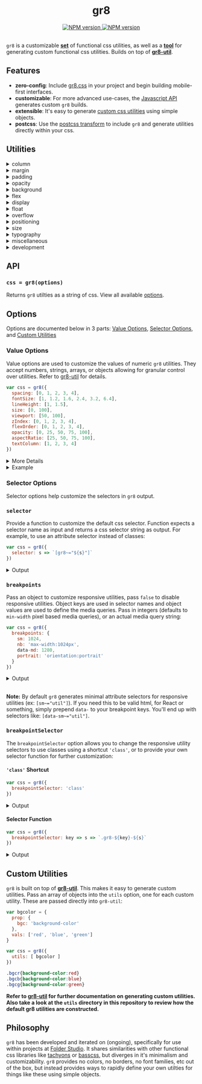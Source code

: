 <h1 align="center">gr8</h1>

<div align="center">
  <a href="https://www.npmjs.com/package/gr8">
    <img src="https://img.shields.io/npm/v/gr8.svg?style=flat-square" alt="NPM version" />
  </a>
  <a href="https://github.com/feross/standard">
    <img src="https://img.shields.io/badge/code%20style-standard-brightgreen.svg?style=flat-square" alt="NPM version" />
  </a>
</div>

<br />

`gr8` is a customizable [**set**](#utilities) of functional css utilities, as well as a [**tool**](#custom-utilities-) for generating custom functional css utilities. Builds on top of [**gr8-util**](https://github.com/jongacnik/gr8-util).

## Features

- **zero-config**: Include [gr8.css](https://github.com/jongacnik/gr8/blob/master/dist/gr8.css) in your project and begin building mobile-first interfaces.
- **customizable**: For more advanced use-cases, the [Javascript API](#api) generates custom `gr8` builds.
- **extensible**: It's easy to generate [custom css utilities](#custom-utilities) using simple objects.
- **postcss**: Use the [postcss transform](#postcss) to include `gr8` and generate utilities directly within your css.

## Utilities

<details id="column">
<summary>column</summary>

```css
.c1{width:8.333333333333332%}
.c2{width:16.666666666666664%}
.c3{width:25%}
.c4{width:33.33333333333333%}
.c5{width:41.66666666666667%}
.c6{width:50%}
.c7{width:58.333333333333336%}
.c8{width:66.66666666666666%}
.c9{width:75%}
.c10{width:83.33333333333334%}
.c11{width:91.66666666666666%}
.c12{width:100%}
.s1{width:100%}
.s2{width:50%}
.s3{width:33.33333333333333%}
.s4{width:25%}
.s5{width:20%}
.s6{width:16.666666666666664%}
.s7{width:14.285714285714285%}
.s8{width:12.5%}
.s9{width:11.11111111111111%}
.s10{width:10%}
.s11{width:9.090909090909092%}
.s12{width:8.333333333333332%}
.co0{margin-left:0}
.co1{margin-left:8.333333333333332%}
.co2{margin-left:16.666666666666664%}
.co3{margin-left:25%}
.co4{margin-left:33.33333333333333%}
.co5{margin-left:41.66666666666667%}
.co6{margin-left:50%}
.co7{margin-left:58.333333333333336%}
.co8{margin-left:66.66666666666666%}
.co9{margin-left:75%}
.co10{margin-left:83.33333333333334%}
.co11{margin-left:91.66666666666666%}
.co12{margin-left:100%}
```

</details>

<details id="margin">
<summary>margin</summary>

```css
.m0{margin:0}
.m1{margin:1rem}
.m2{margin:2rem}
.m3{margin:3rem}
.m4{margin:4rem}
.mt0{margin-top:0}
.mt1{margin-top:1rem}
.mt2{margin-top:2rem}
.mt3{margin-top:3rem}
.mt4{margin-top:4rem}
.mr0{margin-right:0}
.mr1{margin-right:1rem}
.mr2{margin-right:2rem}
.mr3{margin-right:3rem}
.mr4{margin-right:4rem}
.mb0{margin-bottom:0}
.mb1{margin-bottom:1rem}
.mb2{margin-bottom:2rem}
.mb3{margin-bottom:3rem}
.mb4{margin-bottom:4rem}
.ml0{margin-left:0}
.ml1{margin-left:1rem}
.ml2{margin-left:2rem}
.ml3{margin-left:3rem}
.ml4{margin-left:4rem}
.mx0{margin-left:0;margin-right:0}
.mx1{margin-left:1rem;margin-right:1rem}
.mx2{margin-left:2rem;margin-right:2rem}
.mx3{margin-left:3rem;margin-right:3rem}
.mx4{margin-left:4rem;margin-right:4rem}
.my0{margin-top:0;margin-bottom:0}
.my1{margin-top:1rem;margin-bottom:1rem}
.my2{margin-top:2rem;margin-bottom:2rem}
.my3{margin-top:3rem;margin-bottom:3rem}
.my4{margin-top:4rem;margin-bottom:4rem}
```

</details>

<details id="padding">
<summary>padding</summary>

```css
.p0{padding:0}
.p1{padding:1rem}
.p2{padding:2rem}
.p3{padding:3rem}
.p4{padding:4rem}
.pt0{padding-top:0}
.pt1{padding-top:1rem}
.pt2{padding-top:2rem}
.pt3{padding-top:3rem}
.pt4{padding-top:4rem}
.pr0{padding-right:0}
.pr1{padding-right:1rem}
.pr2{padding-right:2rem}
.pr3{padding-right:3rem}
.pr4{padding-right:4rem}
.pb0{padding-bottom:0}
.pb1{padding-bottom:1rem}
.pb2{padding-bottom:2rem}
.pb3{padding-bottom:3rem}
.pb4{padding-bottom:4rem}
.pl0{padding-left:0}
.pl1{padding-left:1rem}
.pl2{padding-left:2rem}
.pl3{padding-left:3rem}
.pl4{padding-left:4rem}
.px0{padding-left:0;padding-right:0}
.px1{padding-left:1rem;padding-right:1rem}
.px2{padding-left:2rem;padding-right:2rem}
.px3{padding-left:3rem;padding-right:3rem}
.px4{padding-left:4rem;padding-right:4rem}
.py0{padding-top:0;padding-bottom:0}
.py1{padding-top:1rem;padding-bottom:1rem}
.py2{padding-top:2rem;padding-bottom:2rem}
.py3{padding-top:3rem;padding-bottom:3rem}
.py4{padding-top:4rem;padding-bottom:4rem}
```

</details>

<details id="opacity">
<summary>opacity</summary>

```css
.op0{opacity:0}
.op25{opacity:25}
.op50{opacity:50}
.op75{opacity:75}
.op100{opacity:100}
```

</details>

<details id="background">
<summary>background</summary>

```css
.bgsc{background-size:cover}
.bgsct{background-size:contain}
.bgpc{background-position:center}
.bgpt{background-position:top}
.bgpr{background-position:right}
.bgpb{background-position:bottom}
.bgpl{background-position:left}
.bgrn{background-repeat:no-repeat}
.bgrx{background-repeat:repeat-x}
.bgry{background-repeat:repeat-y}
```

</details>

<details id="flex">
<summary>flex</summary>

```css
.x{display:flex}
.xac{align-items:center}
.xab{align-items:baseline}
.xas{align-items:stretch}
.xafs{align-items:flex-start}
.xafe{align-items:flex-end}
.xdr{flex-direction:row}
.xdrr{flex-direction:row-reverse}
.xdc{flex-direction:column}
.xdcr{flex-direction:column-reverse}
.xjc{justify-content:center}
.xjb{justify-content:space-between}
.xja{justify-content:space-around}
.xjs{justify-content:flex-start}
.xje{justify-content:flex-end}
.xw{flex-wrap:wrap}
.xwr{flex-wrap:wrap-reverse}
.xwn{flex-wrap:nowrap}
.xi{flex:initial}
.xx{flex:1}
.xa{flex:auto}
.xn{flex:none}
.xo0{order:0}
.xo1{order:1}
.xo2{order:2}
.xo3{order:3}
.xo4{order:4}
.xot{order:-1}
.xob{order:99}
```

</details>

<details id="display">
<summary>display</summary>

```css
.df{display:flex}
.db{display:block}
.dib{display:inline-block}
.di{display:inline}
.dt{display:table}
.dtc{display:table-cell}
.dtr{display:table-row}
.dn{display:none}
```

</details>

<details id="float">
<summary>float</summary>

```css
.fl{float:left}
.fr{float:right}
.fn{float:none}
.cf:after{content:"";display:block;clear:both}
```

</details>

<details id="overflow">
<summary>overflow</summary>

```css
.oh{overflow:hidden}
.os{overflow:scroll}
.oxh{overflow-x:hidden}
.oxs{overflow-x:scroll}
.oyh{overflow-y:hidden}
.oys{overflow-y:scroll}
```

</details>

<details id="positioning">
<summary>positioning</summary>

```css
.psa{position:absolute}
.psr{position:relative}
.psf{position:fixed}
.pss{position:static}
.t0{top:0}
.r0{right:0}
.b0{bottom:0}
.l0{left:0}
.z0{z-index:0}
.z1{z-index:1}
.z2{z-index:2}
.z3{z-index:3}
.z4{z-index:4}
```

</details>

<details id="size">
<summary>size</summary>

```css
.w0{width:0}
.w100{width:100%}
.h0{height:0}
.h100{height:100%}
.vw50{width:50vw}
.vw100{width:100vw}
.vwmn50{min-width:50vw}
.vwmn100{min-width:100vw}
.vwmx50{max-width:50vw}
.vwmx100{max-width:100vw}
.vh50{height:50vh}
.vh100{height:100vh}
.vhmn50{min-height:50vh}
.vhmn100{min-height:100vh}
.vhmx50{max-height:50vh}
.vhmx100{max-height:100vh}
.ar25:before{content:"";display:block;padding-top:25%;}
.ar50:before{content:"";display:block;padding-top:50%;}
.ar75:before{content:"";display:block;padding-top:75%;}
.ar100:before{content:"";display:block;padding-top:100%;}
```

</details>

<details id="typography">
<summary>typography</summary>

```css
.fs1{font-size:1rem}
.fs1-2{font-size:1.2rem}
.fs1-6{font-size:1.6rem}
.fs2-4{font-size:2.4rem}
.fs3-2{font-size:3.2rem}
.fs6-4{font-size:6.4rem}
.lh1{line-height:1}
.lh1-5{line-height:1.5}
.fsn{font-style:normal}
.fsi{font-style:italic}
.fwn{font-weight:normal}
.fwb{font-weight:bold}
.tal{text-align:left}
.tac{text-align:center}
.tar{text-align:right}
.taj{text-align:justify}
.toi{text-overflow:initial}
.toc{text-overflow:clip}
.toe{text-overflow:ellipsis}
.tdu{text-decoration:underline}
.tdo{text-decoration:overline}
.tdlt{text-decoration:line-through}
.tdn{text-decoration:none}
.ttu{text-transform:uppercase}
.ttl{text-transform:lowercase}
.ttc{text-transform:capitalize}
.ttn{text-transform:none}
.vabl{vertical-align:baseline}
.vat{vertical-align:top}
.vam{vertical-align:middle}
.vab{vertical-align:bottom}
.wsn{white-space:normal}
.wsnw{white-space:nowrap}
.wsp{white-space:pre}
.wsi{white-space:inherit}
.tc1{columns:1}
.tc2{columns:2}
.tc3{columns:3}
.tc4{columns:4}
```

</details>

<details id="miscellaneous">
<summary>miscellaneous</summary>

```css
.curp{cursor:pointer}
.curd{cursor:default}
.cura{cursor:alias}
.curzi{cursor:zoom-in}
.curzo{cursor:zoom-out}
.usn{user-select:none}
.usa{user-select:auto}
.ust{user-select:text}
.pen{pointer-events:none}
.pea{pointer-events:auto}
```

</details>

<details id="development">
<summary>development</summary>

```css
.dev{outline:1px solid #912eff}
.dev > * {outline:1px solid #5497ff}
.dev > * > * {outline:1px solid #51feff}
.dev > * > * > * {outline:1px solid #ff0000}
.dev > * > * > * * {outline:1px solid #00ff00}
```

</details>

## API

### `css = gr8(options)`

Returns `gr8` utilties as a string of css. View all available [options](#options).

## Options

Options are documented below in 3 parts: [Value Options](#value-options), [Selector Options](#selector-options), and [Custom Utilities](#custom-utilities)

### Value Options

Value options are used to customize the values of numeric `gr8` utilities. They accept numbers, strings, arrays, or objects allowing for granular control over utilities. Refer to [gr8-util](https://github.com/jongacnik/gr8-util) for details. 

```js
var css = gr8({
  spacing: [0, 1, 2, 3, 4],
  fontSize: [1, 1.2, 1.6, 2.4, 3.2, 6.4],
  lineHeight: [1, 1.5],
  size: [0, 100],
  viewport: [50, 100],
  zIndex: [0, 1, 2, 3, 4],
  flexOrder: [0, 1, 2, 3, 4],
  opacity: [0, 25, 50, 75, 100],
  aspectRatio: [25, 50, 75, 100],
  textColumn: [1, 2, 3, 4]
})
```

<details>
  <summary>More Details</summary>

  | option | controls |
  | --- | --- |
  | spacing | [margin](#margin) & [padding](#padding) utilities |
  | fontSize | [font-size](#typography) utilities |
  | lineHeight | [line-height](#typography) utilities |
  | size | [width & height](#size) utilities |
  | viewport | [viewport](#size) utilities |
  | zIndex | [zIndex](#positioning) utilities |
  | flexOrder | [flex-order](#flex) utilities |
  | opacity | [opacity](#opacity) utilities |
  | aspectRatio | [aspect ratio](#size) utilities |
  | textColumn | [text columns](#typography) utilities |
</details>

<details>
  <summary>Example</summary>

  Given these `fontSize` options, the following font-size utilities will be generated:

  ```js
  var css = gr8({
    fontSize: [ 1, 2, 3, { huge: 50 } ]
  })
  ```
  
  ```css
  .fs1{font-size:1rem}
  .fs2{font-size:2rem}
  .fs3{font-size:3rem}
  .fshuge{font-size:50rem}
  ```

</details>

### Selector Options

Selector options help customize the selectors in `gr8` output.

### `selector`

Provide a function to customize the default css selector. Function expects a selector name as input and returns a css selector string as output. For example, to use an attribute selector instead of classes:

```js
var css = gr8({
  selector: s => `[gr8~="${s}"]`
})
```

<details>
  <summary>Output</summary>

  ```css
  [gr8~="fs1"]{font-size:1rem}
  [gr8~="fs1-6"]{font-size:1.6rem}
  /* etc... */
  ```

</details>

### `breakpoints`

Pass an object to customize responsive utilities, pass `false` to disable responsive utilities. Object keys are used in selector names and object values are used to define the media queries. Pass in integers (defaults to `min-width` pixel based media queries), or an actual media query string:

```js
var css = gr8({
  breakpoints: {
    sm: 1024,
    nb: 'max-width:1024px',
    data-md: 1280,
    portrait: 'orientation:portrait'
  }
})
```

<details>
  <summary>Output</summary>

  ```css
  @media(min-width:1024px){
    [sm~="fs1"]{font-size:1rem}
    /* etc... */  
  }
  @media(max-width:1024px){
    [nb~="fs1"]{font-size:1rem}
    /* etc... */  
  }
  @media(min-width:1280px){
    [data-md~="fs1"]{font-size:1rem}
    /* etc... */  
  }
  @media(orientation:portrait){
    [portrait~="fs1"]{font-size:1rem}
    /* etc... */  
  }
  ```

</details><br>

**Note:** By default `gr8` generates minimal attribute selectors for responsive utilities (ex: `[sm~="util"]`). If you need this to be valid html, for React or something, simply prepend `data-` to your breakpoint keys. You'll end up with selectors like: `[data-sm~="util"]`.

### `breakpointSelector`

The `breakpointSelector` option allows you to change the responsive utility selectors to use classes using a shortcut `'class'`, or to provide your own selector function for further customization:

#### `'class'` Shortcut

```js
var css = gr8({
  breakpointSelector: 'class'
})
```

<details>
  <summary>Output</summary>
  
  ```css
  @media(min-width:1024px){
    .sm-fs1{font-size:1rem}
    /* etc... */
  }
  @media(min-width:1280px){
    .md-fs1{font-size:1rem}
    /* etc... */
  }
  @media(min-width:1440px){
    .lg-fs1{font-size:1rem}
    /* etc... */
  }
  ```

</details>

#### Selector Function


```js
var css = gr8({
  breakpointSelector: key => s => `.gr8-${key}-${s}`
})
```

<details>
  <summary>Output</summary>

  ```css
  @media(min-width:1024px){
    .gr8-sm-fs1{font-size:1rem}
    /* etc... */
  }
  @media(min-width:1280px){
    .gr8-md-fs1{font-size:1rem}
    /* etc... */
  }
  @media(min-width:1440px){
    .gr8-lg-fs1{font-size:1rem}
    /* etc... */
  }
  ```

</details>

## Custom Utilities

`gr8` is built on top of [**gr8-util**](https://github.com/jongacnik/gr8-util). This makes it easy to generate custom utilities. Pass an array of objects into the `utils` option, one for each custom utility. These are passed directly into `gr8-util`:

```js
var bgcolor = {
  prop: {
    bgc: 'background-color'
  },
  vals: ['red', 'blue', 'green']
}

var css = gr8({
  utils: [ bgcolor ]
})
```

```css
.bgcr{background-color:red}
.bgcb{background-color:blue}
.bgcg{background-color:green}
```

**Refer to [gr8-util](https://github.com/jongacnik/gr8-util) for further documentation on generating custom utilities. Also take a look at the `utils` directory in this repository to review how the default gr8 utilities are constructed.**

## Philosophy

`gr8` has been developed and iterated on (ongoing), specifically for use within projects at [Folder Studio](http://folderstudio.com). It shares similarities with other functional css libraries like [tachyons](https://github.com/tachyons-css/tachyons) or [basscss](https://github.com/basscss/basscss), but diverges in it's minimalism and customizability. `gr8` provides no colors, no borders, no font families, etc out of the box, but instead provides ways to rapidly define your own utilties for things like these using simple objects.
